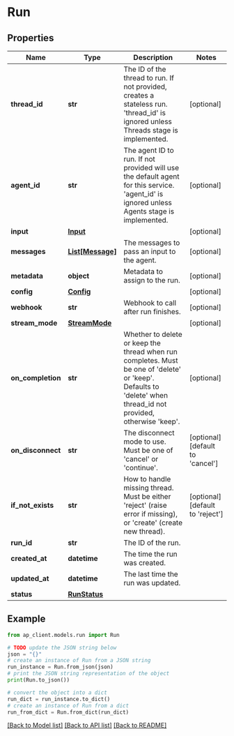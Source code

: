 # Run


## Properties

Name | Type | Description | Notes
------------ | ------------- | ------------- | -------------
**thread_id** | **str** | The ID of the thread to run. If not provided, creates a stateless run. &#39;thread_id&#39; is ignored unless Threads stage is implemented. | [optional] 
**agent_id** | **str** | The agent ID to run. If not provided will use the default agent for this service. &#39;agent_id&#39; is ignored unless Agents stage is implemented. | [optional] 
**input** | [**Input**](Input.md) |  | [optional] 
**messages** | [**List[Message]**](Message.md) | The messages to pass an input to the agent. | [optional] 
**metadata** | **object** | Metadata to assign to the run. | [optional] 
**config** | [**Config**](Config.md) |  | [optional] 
**webhook** | **str** | Webhook to call after run finishes. | [optional] 
**stream_mode** | [**StreamMode**](StreamMode.md) |  | [optional] 
**on_completion** | **str** | Whether to delete or keep the thread when run completes. Must be one of &#39;delete&#39; or &#39;keep&#39;. Defaults to &#39;delete&#39; when thread_id not provided, otherwise &#39;keep&#39;. | [optional] 
**on_disconnect** | **str** | The disconnect mode to use. Must be one of &#39;cancel&#39; or &#39;continue&#39;. | [optional] [default to 'cancel']
**if_not_exists** | **str** | How to handle missing thread. Must be either &#39;reject&#39; (raise error if missing), or &#39;create&#39; (create new thread). | [optional] [default to 'reject']
**run_id** | **str** | The ID of the run. | 
**created_at** | **datetime** | The time the run was created. | 
**updated_at** | **datetime** | The last time the run was updated. | 
**status** | [**RunStatus**](RunStatus.md) |  | 

## Example

```python
from ap_client.models.run import Run

# TODO update the JSON string below
json = "{}"
# create an instance of Run from a JSON string
run_instance = Run.from_json(json)
# print the JSON string representation of the object
print(Run.to_json())

# convert the object into a dict
run_dict = run_instance.to_dict()
# create an instance of Run from a dict
run_from_dict = Run.from_dict(run_dict)
```
[[Back to Model list]](../README.md#documentation-for-models) [[Back to API list]](../README.md#documentation-for-api-endpoints) [[Back to README]](../README.md)



